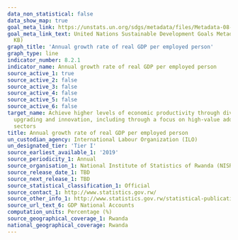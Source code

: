 ```yaml
---
data_non_statistical: false
data_show_map: true
goal_meta_link: https://unstats.un.org/sdgs/metadata/files/Metadata-08-02-01.pdf
goal_meta_link_text: United Nations Sustainable Development Goals Metadata (PDF 384
  KB)
graph_title: 'Annual growth rate of real GDP per employed person'
graph_type: line
indicator_number: 8.2.1
indicator_name: Annual growth rate of real GDP per employed person
source_active_1: true
source_active_2: false
source_active_3: false
source_active_4: false
source_active_5: false
source_active_6: false
target_name: Achieve higher levels of economic productivity through diversification, technological
  upgrading and innovation, including through a focus on high-value added and labour-intensive
  sectors
title: Annual growth rate of real GDP per employed person
un_custodian_agency: International Labour Organization (ILO)
un_designated_tier: 'Tier I'
source_earliest_available_1: '2019'
source_periodicity_1: Annual
source_organisation_1: National Institute of Statistics of Rwanda (NISR)
source_release_date_1: TBD
source_next_release_1: TBD
source_statistical_classification_1: Official
source_contact_1: http://www.statistics.gov.rw/
source_other_info_1: http://www.statistics.gov.rw/statistical-publications/subject/gdp-calendar-year-publications
source_url_text_6: GDP National Accounts
computation_units: Percentage (%)
source_geographical_coverage_1: Rwanda
national_geographical_coverage: Rwanda
---
```

